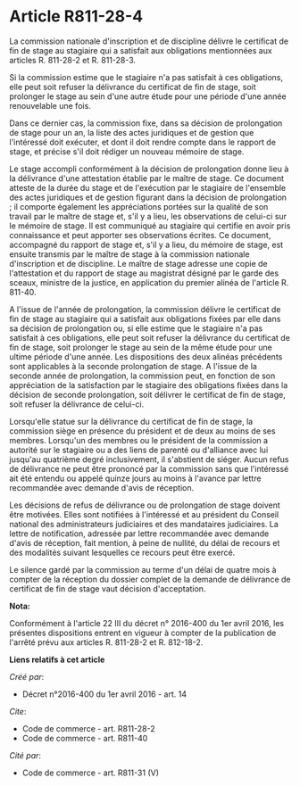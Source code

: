 # Article R811-28-4

La commission nationale d'inscription et de discipline délivre le certificat de fin de stage au stagiaire qui a satisfait aux
obligations mentionnées aux articles R. 811-28-2 et R. 811-28-3. 

Si la commission estime que le stagiaire n'a pas satisfait à ces obligations, elle peut soit refuser la délivrance du
certificat de fin de stage, soit prolonger le stage au sein d'une autre étude pour une période d'une année renouvelable une
fois. 

Dans ce dernier cas, la commission fixe, dans sa décision de prolongation de stage pour un an, la liste des actes juridiques
et de gestion que l'intéressé doit exécuter, et dont il doit rendre compte dans le rapport de stage, et précise s'il doit
rédiger un nouveau mémoire de stage. 

Le stage accompli conformément à la décision de prolongation donne lieu à la délivrance d'une attestation établie par le
maître de stage. Ce document atteste de la durée du stage et de l'exécution par le stagiaire de l'ensemble des actes
juridiques et de gestion figurant dans la décision de prolongation ; il comporte également les appréciations portées sur la
qualité de son travail par le maître de stage et, s'il y a lieu, les observations de celui-ci sur le mémoire de stage. Il est
communiqué au stagiaire qui certifie en avoir pris connaissance et peut apporter ses observations écrites. Ce document,
accompagné du rapport de stage et, s'il y a lieu, du mémoire de stage, est ensuite transmis par le maître de stage à la
commission nationale d'inscription et de discipline. Le maître de stage adresse une copie de l'attestation et du rapport de
stage au magistrat désigné par le garde des sceaux, ministre de la justice, en application du premier alinéa de l'article R.
811-40. 

A l'issue de l'année de prolongation, la commission délivre le certificat de fin de stage au stagiaire qui a satisfait aux
obligations fixées par elle dans sa décision de prolongation ou, si elle estime que le stagiaire n'a pas satisfait à ces
obligations, elle peut soit refuser la délivrance du certificat de fin de stage, soit prolonger le stage au sein de la même
étude pour une ultime période d'une année. Les dispositions des deux alinéas précédents sont applicables à la seconde
prolongation de stage. A l'issue de la seconde année de prolongation, la commission peut, en fonction de son appréciation de
la satisfaction par le stagiaire des obligations fixées dans la décision de seconde prolongation, soit délivrer le certificat
de fin de stage, soit refuser la délivrance de celui-ci. 

Lorsqu'elle statue sur la délivrance du certificat de fin de stage, la commission siège en présence du président et de deux
au moins de ses membres. Lorsqu'un des membres ou le président de la commission a autorité sur le stagiaire ou a des liens de
parenté ou d'alliance avec lui jusqu'au quatrième degré inclusivement, il s'abstient de siéger. Aucun refus de délivrance ne
peut être prononcé par la commission sans que l'intéressé ait été entendu ou appelé quinze jours au moins à l'avance par
lettre recommandée avec demande d'avis de réception. 

Les décisions de refus de délivrance ou de prolongation de stage doivent être motivées. Elles sont notifiées à l'intéressé et
au président du Conseil national des administrateurs judiciaires et des mandataires judiciaires. La lettre de notification,
adressée par lettre recommandée avec demande d'avis de réception, fait mention, à peine de nullité, du délai de recours et
des modalités suivant lesquelles ce recours peut être exercé. 

Le silence gardé par la commission au terme d'un délai de quatre mois à compter de la réception du dossier complet de la
demande de délivrance de certificat de fin de stage vaut décision d'acceptation.

**Nota:**

Conformément à l'article 22 III du décret n° 2016-400 du 1er avril 2016, les présentes dispositions entrent en vigueur à
compter de la publication de l'arrêté prévu aux articles R. 811-28-2 et R. 812-18-2.

**Liens relatifs à cet article**

_Créé par_:

  - Décret n°2016-400 du 1er avril 2016 - art. 14

_Cite_:

  - Code de commerce - art. R811-28-2
  - Code de commerce - art. R811-40

_Cité par_:

  - Code de commerce - art. R811-31 (V)
